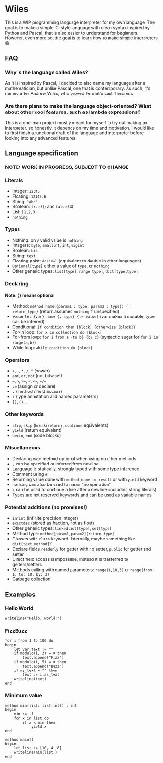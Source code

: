 # Wiles

This is a WIP programming language interpreter for my own language. The goal is to make a simple, C-style language with clean syntax inspired by Python and Pascal, that is also easier to understand for beginners. However, even more so, the goal is to learn how to make simple interpreters 😄

## FAQ
### Why is the language called Wiles?
As it is inspired by Pascal, I decided to also name my language after a mathematician, but unlike Pascal, one that is contemporary. As such, it's named after Andrew Wiles, who proved Fermat's Last Theorem.

### Are there plans to make the language object-oriented? What about other cool features, such as lambda expressions?
This is a one-man project mostly meant for myself to try out making an interpreter, so honestly, it depends on my time and motivation. I would like to first finish a functional draft of the language and interpreter before looking into any advanced features.

## Language specification
### NOTE: WORK IN PROGRESS, SUBJECT TO CHANGE

### Literals

- Integer: `12345`
- Floating: `12345.6`
- String: `"abc"`
- Boolean: `true` (1) and `false` (0)
- List: `[1,2,3]`
- `nothing`

### Types
- Nothing: only valid value is `nothing`
- Integers: `byte`, `smallint`, `int`, `bigint`
- Boolean: `bit`
- String: `text`
- Floating point: `decimal` (equivalent to double in other languages)
- `Optional[type]` either a value of `type`, or `nothing`
- Other generic types: `list[type]`, `range[type]`, `dict[type,type]`

### Declaring
#### Note: {} means optional
- Method: `method name({param1 : type, param2 : type}) {: return_type}` (return assumed `nothing` if unspecified)
- Value `let {var} name {: type} {:= value}` (`var` makes it mutable, type can be inferred)
- Conditional: `if condition then [block] {otherwise [block]}`
- For-in loop: `for x in collection do [block]`
- For-from loop: `for i from a {to b} {by c}` (syntactic sugar for `for i in range(a,b)`)
- While loop: `while condition do [block]`

### Operators
- `+`, `-`, `*`, `/`, `^` (power)
- `and`, `or`, `not` (not bitwise!)
- `=`, `>`, `>=`, `<`, `<=`, `=/=`
- `:=` (assign or declare)
- `.` (method / field access)
- `:` (type annotation and named parameters)
- `[]`, `()`, `,`

### Other keywords
- `stop`, `skip` (`break`/`return;`, `continue` equivalents)
- `yield` (return equivalent)
- `begin`, `end` (code blocks)

### Miscellaneous
- Declaring `main` method optional when using no other methods
- `;` can be specified or inferred from newline
- Language is statically, strongly typed with some type inference
- Comment using `#`
- Returning value done with `method_name := result` or with `yield` keyword
- `nothing` can also be used to mean "no operation"
- `\` can be used to continue a line after a newline (including string literals)
- Types are not reserved keywords and can be used as variable names

### Potential additions (no promises!)
- `infint` (infinite precision integer)
- `exactdec` (stored as fraction, not as float)
- Other generic types:  `linkedlist[type]`, `set[type]`
- Method type: `method[param1,param2][return_type]`
- Classes with `class` keyword. Internally, maybe something like `dict[text,method]`?
- Declare fields `readonly` for getter with no setter, `public` for getter and setter
- Direct field access is impossible, instead it is trasferred to getters/setters
- Methods calling with named parameters: `range(1,10,3)` or `range(from: 1, to: 10, by: 3)`
- Garbage collection

## Examples
### Hello World
```
writeline("Hello, world!")
```
### FizzBuzz
```
for i from 1 to 100 do
begin
    let var text := ""
    if modulo(i, 3) = 0 then
        text.append("Fizz")
    if modulo(i, 5) = 0 then
        text.append("Buzz")
    if my_text = "" then 
        text := i.as_text
    writeline(text)
end 
```
### Minimum value

```
method min(list: list[int]) : int
begin
    min := -1
    for x in list do
        if x < min then
            yield x
end

method main()
begin
    let list := [10, 4, 8]
    writeline(min(list))
end
```
